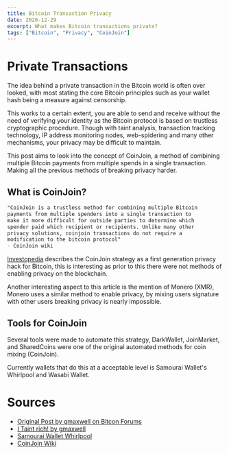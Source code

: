 ```yaml
---
title: Bitcoin Transaction Privacy 
date: 2020-12-29
excerpt: What makes Bitcoin transactions private? 
tags: ["Bitcoin", "Privacy", "CoinJoin"]
---
```


# Private Transactions 

The idea behind a private transaction in the Bitcoin world is often over
looked, with most stating the core Bitcoin principles such as your wallet hash
being a measure against censorship. 

This works to a certain extent, you are able to send and receive without the
need of verifying your identity as the Bitcoin protocol is based on
trustless cryptographic procedure. Though with taint analysis, transaction
tracking technology, IP address monitoring nodes, web-spidering and many other
mechanisms, your privacy may be difficult to maintain.

This post aims to look into the concept of CoinJoin, a method of combining
multiple Bitcoin payments from multiple spends in a single transaction. Making
all the previous methods of breaking privacy harder.

## What is CoinJoin?

```markdown
"CoinJoin is a trustless method for combining multiple Bitcoin
payments from multiple spenders into a single transaction to
make it more difficult for outside parties to determine which
spender paid which recipient or recipients. Unlike many other
privacy solutions, coinjoin transactions do not require a
modification to the bitcoin protocol"
- CoinJoin wiki
```


[Investopedia](https://www.investopedia.com/terms/c/coinjoin.asp) describes the
CoinJoin strategy as a first generation privacy hack for Bitcoin, this is
interesting as prior to this there were not methods of enabling privacy on the
blockchain. 

Another interesting aspect to this article is the mention of Monero (XMR),
Monero uses a similar method to enable privacy, by mixing users signature with
other users breaking privacy is nearly impossible.

## Tools for CoinJoin

Several tools were made to automate this strategy, DarkWallet, JoinMarket, and
SharedCoins were one of the original automated methods for coin mixing
(CoinJoin).

Currently wallets that do this at a acceptable level is Samourai Wallet's
Whirlpool and Wasabi Wallet. 


# Sources
- [Original Post by gmaxwell on Bitcon Forums](https://bitcointalk.org/index.php?topic=279249.msg2983902#msg2983902)
- [I Taint rich! by gmaxwell](https://bitcointalk.org/index.php?topic=139581.0)
- [Samourai Wallet Whirlpool](https://samouraiwallet.com/whirlpool)
- [CoinJoin Wiki](https://en.bitcoin.it/wiki/CoinJoin)

